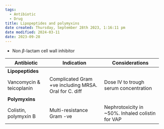 ```yaml
---
tags:
  - Antibiotic
  - Drug
title: Lipopeptides and polymyxins
date created: Thursday, September 28th 2023, 1:16:11 pm
date modified: 2024-03-11
date: 2023-09-28
---
```

- Non $\beta$-lactam cell wall inhibitor

| Antibiotic | Indication | Considerations | 
| --------- | ----------- | -------------- |
| **Lipopeptides** | 
| Vancomycin & teicoplanin | Complicated Gram +ve including MRSA. Oral for C. diff | Dose IV to trough serum concentration |
| **Polymyxins** | 
| Colistin, polymyxin B | Multi-resistance Gram -ve | Nephrotoxicity in ~50%. Inhaled colistin for VAP |


